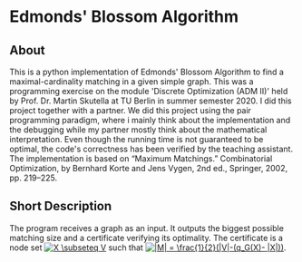 # Edmonds' Blossom Algorithm
## About
This is a python implementation of Edmonds' Blossom Algorithm to find a maximal-cardinality matching in a given simple graph. This was a programming exercise on the module 'Discrete Optimization (ADM II)' held by Prof. Dr. Martin Skutella at TU Berlin in summer semester 2020. I did this project together with a partner. We did this project using the pair programming paradigm, where i mainly think about the implementation and the debugging while my partner mostly think about the mathematical interpretation. Even though the running time is not guaranteed to be optimal, the code's correctness has been verified by the teaching assistant. The implementation is based on “Maximum Matchings.” Combinatorial Optimization, by Bernhard Korte and Jens Vygen, 2nd ed., Springer, 2002, pp. 219–225.

## Short Description
The program receives a graph as an input. It outputs the biggest possible matching size and a certificate verifying its optimality. The certificate is a node set <a href="https://www.codecogs.com/eqnedit.php?latex=X&space;\subseteq&space;V" target="_blank"><img src="https://latex.codecogs.com/gif.latex?X&space;\subseteq&space;V" title="X \subseteq V" /></a> such that <a href="https://www.codecogs.com/eqnedit.php?latex=|M|&space;=&space;\frac{1}{2}(|V|-(q_G(X)-&space;|X|))" target="_blank"><img src="https://latex.codecogs.com/gif.latex?|M|&space;=&space;\frac{1}{2}(|V|-(q_G(X)-&space;|X|))" title="|M| = \frac{1}{2}(|V|-(q_G(X)- |X|))" /></a>.
